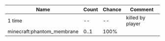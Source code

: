 | Name                       | Count | Chance | Comment          |
| -------------------------- | ----- | ------ | ---------------- |
| 1 time                     |    -- |     -- | killed by player |
| minecraft:phantom_membrane |  0..1 |   100% |                  |